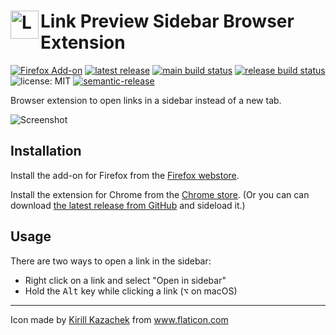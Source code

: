 <h1> <img src="images/icon.png" alt="Logo" height="45px" align="left"> Link Preview Sidebar Browser Extension</h1>

<!-- [![Chrome Web Store](https://img.shields.io/chrome-web-store/v/cdnefgebicfnnnjmbnlldhfjmcblfhob?logo=google-chrome&logoColor=white)](https://chrome.google.com/webstore/detail/link-preview-sidebar/cdnefgebicfnnnjmbnlldhfjmcblfhob) -->

[![Firefox Add-on](https://img.shields.io/amo/v/link-preview-sidebar?logo=firefox&logoColor=white&label=firefox+add-on)](https://addons.mozilla.org/en-US/firefox/addon/link-preview-sidebar/)
[![latest release](https://img.shields.io/github/v/release/felixfbecker/link-preview-sidebar?label=github+release)](https://github.com/felixfbecker/link-preview-sidebar/releases/latest)
[![main build status](https://img.shields.io/github/workflow/status/felixfbecker/link-preview-sidebar/build/main?label=main&logo=github)](https://github.com/felixfbecker/link-preview-sidebar/actions?query=branch%3Amain)
[![release build status](https://img.shields.io/github/workflow/status/felixfbecker/link-preview-sidebar/build/release?label=release&logo=github)](https://github.com/felixfbecker/link-preview-sidebar/actions?query=branch%3Arelease)
![license: MIT](https://img.shields.io/github/license/felixfbecker/link-preview-sidebar)
[![semantic-release](https://img.shields.io/badge/%20%20%F0%9F%93%A6%F0%9F%9A%80-semantic--release-e10079.svg)](https://github.com/semantic-release/semantic-release)

Browser extension to open links in a sidebar instead of a new tab.

![Screenshot](images/screenshot.png)

## Installation

Install the add-on for Firefox from the [Firefox webstore](https://addons.mozilla.org/en-US/firefox/addon/link-preview-sidebar/).

Install the extension for Chrome from the [Chrome store](https://chrome.google.com/webstore/detail/link-preview-sidebar/cdnefgebicfnnnjmbnlldhfjmcblfhob). (Or you can can download [the latest release from GitHub](https://github.com/felixfbecker/link-preview-sidebar/releases/latest) and sideload it.)

## Usage

There are two ways to open a link in the sidebar:

- Right click on a link and select "Open in sidebar"
- Hold the <kbd>Alt</kbd> key while clicking a link (<kbd>⌥</kbd> on macOS)

---

<div>Icon made by <a href="https://www.flaticon.com/authors/kirill-kazachek" title="Kirill Kazachek">Kirill Kazachek</a> from <a href="https://www.flaticon.com/" title="Flaticon">www.flaticon.com</a></div>
